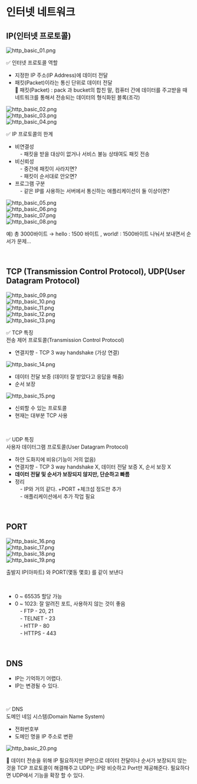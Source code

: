 # 인터넷 네트워크

## IP(인터넷 프로토콜)

![http_basic_01.png](../img/http_basic_01.png)     

✅ 인터넷 프로토콜 역할     
- 지정한 IP 주소(IP Address)에 데이터 전달     
- 패킷(Packet)이라는 통신 단위로 데이터 전달     
🌟 패킷(Packet) : pack 과 bucket의 합친 말, 컴퓨터 간에 데이터를 주고받을 때 네트워크를 통해서 전송되는 데이터의 형식화된 블록(조각)     

![http_basic_02.png](../img/http_basic_02.png)     
![http_basic_03.png](../img/http_basic_03.png)     
![http_basic_04.png](../img/http_basic_04.png)     

✅ IP 프로토콜의 한계     
- 비연결성     
　- 패킷을 받을 대상이 없거나 서비스 불능 상태여도 패킷 전송     
- 비신뢰성     
　- 중간에 패킷이 사라지면?     
　- 패킷이 순서대로 안오면?     
- 프로그램 구분     
　- 같은 IP를 사용하는 서버에서 통신하는 애플리케이션이 둘 이상이면?     

![http_basic_05.png](../img/http_basic_05.png)     
![http_basic_06.png](../img/http_basic_06.png)     
![http_basic_07.png](../img/http_basic_07.png)     
![http_basic_08.png](../img/http_basic_08.png)    

예) 총 3000바이트 → hello : 1500 바이트 , world! : 1500바이트 나눠서 보내면서 순서가 문제...    

<br/>

## TCP (Transmission Control Protocol), UDP(User Datagram Protocol)

![http_basic_09.png](../img/http_basic_09.png)     
![http_basic_10.png](../img/http_basic_10.png)     
![http_basic_11.png](../img/http_basic_11.png)     
![http_basic_12.png](../img/http_basic_12.png)     
![http_basic_13.png](../img/http_basic_13.png)     

✅ TCP 특징     
전송 제어 프로토콜(Transmission Control Protocol)     
- 연결지향 - TCP 3 way handshake (가상 연결)     

![http_basic_14.png](../img/http_basic_14.png)     

- 데이터 전달 보증 (데이터 잘 받았다고 응답을 해줌)     
- 순서 보장     

![http_basic_15.png](../img/http_basic_15.png)     

- 신뢰할 수 있는 프로토콜     
- 현재는 대부분 TCP 사용     
<br/>

✅ UDP 특징     
사용자 데이터그램 프로토콜(User Datagram Protocol)     
- 하얀 도화지에 비유(기능이 거의 없음)     
- 연결지향 - TCP 3 way handshake X, 데이터 전달 보증 X, 순서 보장 X     
- **데이터 전달 및 순서가 보장되지 않지만, 단순하고 빠름**     
- 정리     
　- IP와 거의 같다. +PORT +체크섬 정도만 추가     
　- 애플리케이션에서 추가 작업 필요     

<br/>

## PORT

![http_basic_16.png](../img/http_basic_16.png)     
![http_basic_17.png](../img/http_basic_17.png)     
![http_basic_18.png](../img/http_basic_18.png)     
![http_basic_19.png](../img/http_basic_19.png)     

출발지 IP(아파트) 와 PORT(몇동 몇호) 를 같이 보낸다    

<br/>

- 0 ~ 65535 할당 가능     
- 0 ~ 1023: 잘 알려진 포트, 사용하지 않는 것이 좋음     
　- FTP - 20, 21     
　- TELNET - 23     
　- HTTP - 80     
　- HTTPS - 443     

<br/>

## DNS

- IP는 기억하기 어렵다.     
- IP는 변경될 수 있다.     
<br/>

✅ DNS     
도메인 네임 시스템(Domain Name System)     
- 전화번호부     
- 도메인 명을 IP 주소로 변환     

![http_basic_20.png](../img/http_basic_20.png)     

🎯 데이터 전송을 위해 IP 필요하지만 IP만으로 데이터 전달이나 순서가 보장되지 않는 것을 TCP 프로토콜이 해결해주고 UDP는 IP랑 비슷하고 Port만 제공해준다.  필요하다면 UDP에서 기능을 확장 할 수 있다.     